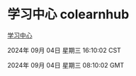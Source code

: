 # 学习中心 colearnhub
[学习中心](http://219.139.196.164:56308/colearnhub/)

2024年 09月 04日 星期三 16:10:02 CST

2024年 09月 04日 星期三 08:10:02 GMT
